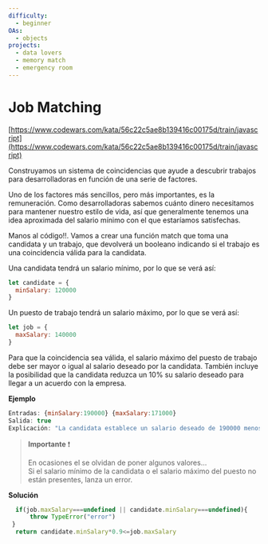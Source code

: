 ```yaml
---
difficulty:
  - beginner
OAs:
  - objects
projects:
  - data lovers
  - memory match
  - emergency room
---
```


# Job Matching

[https://www.codewars.com/kata/56c22c5ae8b139416c00175d/train/javascript](https://www.codewars.com/kata/56c22c5ae8b139416c00175d/train/javascript)

Construyamos un sistema de coincidencias que ayude a descubrir trabajos para
desarrolladoras en función de una serie de factores.

Uno de los factores más sencillos, pero más importantes, es la remuneración.
Como desarrolladoras sabemos cuánto dinero necesitamos para mantener nuestro
estilo de vida, así que generalmente tenemos una idea aproximada del salario
mínimo con el que estaríamos satisfechas.

Manos al código!!. Vamos a crear una función match que toma una candidata y un
trabajo, que devolverá un booleano indicando si el trabajo es una coincidencia
válida para la candidata.

Una candidata tendrá un salario mínimo, por lo que se verá así:

```js
let candidate = {
  minSalary: 120000
}
```

Un puesto de trabajo tendrá un salario máximo, por lo que se verá así:

```js
let job = {
  maxSalary: 140000
}
```

Para que la coincidencia sea válida, el salario máximo del puesto de trabajo
debe ser mayor o igual al salario deseado por la candidata. También incluye la
posibilidad que la candidata reduzca un 10% su salario deseado para llegar a un
acuerdo con la empresa.

__Ejemplo__

```js
Entradas: {minSalary:190000} {maxSalary:171000}
Salida: true
Explicación: "La candidata establece un salario deseado de 190000 menos 19000 correspondientes al 10% de margen nos quedan 171000 y esto es igual al salario máximo de 171000 por lo tanto retornamos true"
```

> __Importante__ ❗
>
>En ocasiones el se olvidan de poner algunos valores...  
>Si el salario mínimo de la candidata o el salario máximo del puesto no están
>presentes, lanza un error.

__Solución__
```js
  if(job.maxSalary===undefined || candidate.minSalary===undefined){
      throw TypeError("error")
 }
  return candidate.minSalary*0.9<=job.maxSalary
```
